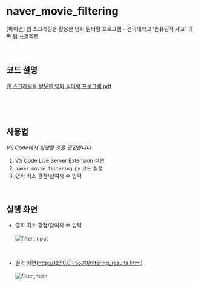 # naver_movie_filtering
[파이썬] 웹 스크래핑을 활용한 영화 필터링 프로그램 - 건국대학교 '컴퓨팅적 사고' 과목 팀 프로젝트
<br><br><br>

## 코드 설명
[웹 스크래핑을 활용한 영화 필터링 프로그램.pdf](https://github.com/bada1350/naver_movie_filtering/files/10448303/default.pdf)

<br><br><br>

## 사용법
*VS Code에서 실행할 것을 권장합니다.*
1. VS Code Live Server Extension 실행
2. <code>naver_movie_filtering.py</code> 코드 실행
3. 영화 최소 평점/참여자 수 입력
<br><br><br>

## 실행 화면
- 영화 최소 평점/참여자 수 입력<br><br>
![filter_input](https://user-images.githubusercontent.com/121742489/211803005-9b0e8842-a8b0-48a4-984f-fc50bbe12cf7.png)
<br>

- 결과 화면(http://127.0.0.1:5500/filtering_results.html)<br><br>
![filter_main](https://user-images.githubusercontent.com/121742489/211803028-5dbc10b0-2a47-4b44-bee4-cbb387798574.png)
